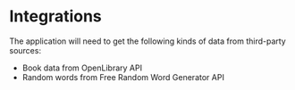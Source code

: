 # Integrations

The application will need to get the following kinds of data from third-party sources:

- Book data from OpenLibrary API
- Random words from Free Random Word Generator API
